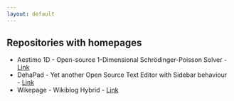 ```yaml
---
layout: default
---
```


## Repositories with homepages

* Aestimo 1D - Open-source 1-Dimensional Schrödinger-Poisson Solver - [Link](https://www.aestimosolver.com)
* DehaPad - Yet another Open Source Text Editor with Sidebar behaviour - [Link](https://sblisesivdin.github.io/dehapad)
* Wikepage - Wikiblog Hybrid - [Link](http://www.wikepage.org)
